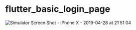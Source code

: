 # flutter_basic_login_page

![Simulator Screen Shot - iPhone X - 2019-04-28 at 21 51 04](https://user-images.githubusercontent.com/48873155/56867160-c4bfec80-69ff-11e9-9116-b4c11e363477.png)
